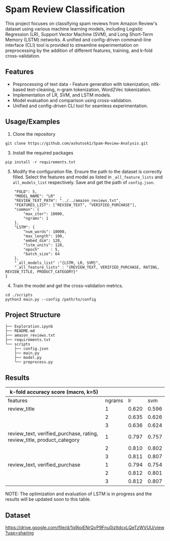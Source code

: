 
# Spam Review Classification

This project focuses on classifying spam reviews from Amazon Review's dataset using various machine learning models, including Logistic Regression (LR), Support Vector Machine (SVM), and Long Short-Term Memory (LSTM) networks. A unified and config-driven command-line interface (CLI) tool is provided to streamline experimentation on preprocessing by the addition of different features, training, and k-fold cross-validation.



## Features

- Preprocessing of text data - Feature generation with tokenization, nltk-based text-cleaning, n-gram tokenization, Word2Vec tokenization.
- Implementation of LR, SVM, and LSTM models.
- Model evaluation and comparison using cross-validation. 
- Unified and config-driven CLI tool for seamless experimentation.





## Usage/Examples

1. Clone the repository
```
git clone https://github.com/ashutosk1/Spam-Review-Analysis.git
```

3. Install the required packages 
```
pip install -r requirements.txt
```

5. Modify the configuration file. Ensure the path to the dataset is correctly filled. Select the features and model as listed in `_all_feature_lists` and `all_models_list` respectively. Save and get the path of `config.json`.
```{
    "FOLD": 5,
    "MODEL_NAME": "LR"  , 
    "REVIEW_TEXT_PATH": "../../amazon_reviews.txt",
    "FEATURES_LIST": ["REVIEW_TEXT", "VERIFIED_PURCHASE"],
    "common": {
        "max_iter": 10000,
        "ngrams": 1
    },
    "LSTM": {
        "num_words": 10000,
        "max_length": 100,
        "embed_dim": 128,
        "lstm_units": 128,
        "epoch"     : 5,
        "batch_size": 64
    },
    "_all_models_list" :"{LSTM, LR, SVM}",
    "_all_feature_lists" : "{REVIEW_TEXT, VERIFIED_PURCHASE, RATING, REVIEW_TITLE, PRODUCT_CATEGORY}"
}
```
4. Train the model and get the cross-validation metrics.

```
cd ./scripts
python3 main.py --config /path/to/config
```






## Project Structure
```
├── Exploration.ipynb
├── README.md
├── amazon_reviews.txt
├── requirements.txt
└── scripts
    ├── config.json
    ├── main.py
    ├── model.py
    └── preprocess.py
```


## Results
| k-fold accuracy score (macro, k=5)                                     |         |       |       |   
|------------------------------------------------------------------------|---------|-------|-------|
| features                                                               | ngrams  | lr    | svm   |   
| review_title                                                           | 1       | 0.620 | 0.596 |  
|                                                                        | 2       | 0.635 | 0.626 |   
|                                                                        | 3       | 0.636 | 0.624 |   
| review_text, verified_purchase, rating, review_title, product_category | 1       | 0.797 | 0.757 |   
|                                                                        | 2       | 0.810 | 0.802 |
|                                                                        | 3       | 0.811 | 0.807 |   
| review_text, verified_purchase                                         | 1       | 0.794 | 0.754 |   
|                                                                        | 2       | 0.812 | 0.801 | 
|                                                                        | 3       | 0.812 | 0.807 |

NOTE: The optimization and evaluation of LSTM is in progress and the results will be updated soon to this table.


## Dataset
https://drive.google.com/file/d/1q9ioiENrQvP9Fnu0jzItdcxLQeTzWVUU/view?usp=sharing
